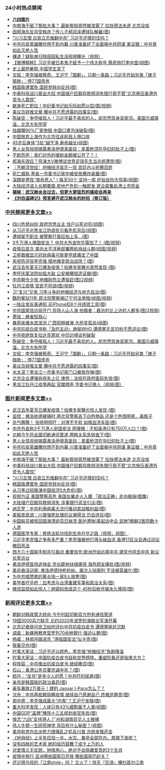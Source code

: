 <div class="catlist">
<h3>24小时热点禁闻</h3>
<ul>
<li><b><a href="64photo" target="_blank">六四图片</a></b></li>
<li><a href="https://github.com/fqnews/bnews/blob/master/topimagenews/20200608/1341718.md">中南海干砸了那些大事？ 最新帮规竟然被泄露了 拉拢德法未遂 北京没戏</a></li>
<li><a href="https://github.com/fqnews/bnews/blob/master/cnnews/20200608/1341617.md">因郝海东反共受株连？传儿子郝润泽遭球队解雇(图)</a></li>
<li><a href="https://github.com/fqnews/bnews/blob/master/topimagenews/20200608/1341615.md">”川习互憎 白宫立志推翻中共” 习近平还撑的住吗？</a></li>
<li><a href="https://github.com/fqnews/bnews/blob/master/topimagenews/20200608/1341750.md">中共抗疫英雄曝你想不到内幕 川普准备好了全面揭中共阴谋 美证据：中共竟如此灭绝人性</a></li>
<li><a href="https://github.com/fqnews/bnews/blob/master/comments/20200608/1341587.md">裸退？疑耿爽归隐田园私生活视频曝光（视频）</a></li>
<li><a href="https://github.com/fqnews/bnews/blob/master/comments/20200608/1341599.md">【微博精粹】习近平被日本鬼子赋予一个伟大称号 蔡奇炮打李中堂(组图)</a></li>
<li><a href="https://github.com/fqnews/bnews/blob/master/cnnews/20200608/1341676.md">史上最短暑假 中国学生哭了</a></li>
<li><a href="https://github.com/fqnews/bnews/blob/master/cbnews/20200609/1341893.md">文昭：李克强被蔡奇、王沪宁「围剿」，只剩一条路；习近平开始另类「庚子赔款」：停77国债务 </a></li>
<li><a href="https://github.com/fqnews/bnews/blob/master/topimagenews/20200608/1341594.md">韩国瑜遭罢免 国民党转向反共(图)</a></li>
<li><a href="https://github.com/fqnews/bnews/blob/master/topimagenews/20200608/1341702.md">中美科技战川普出大招 中国储户巨额存款频消失银行竟不管“北京施压香港外资令人震惊”</a></li>
<li><a href="https://github.com/fqnews/bnews/blob/master/ccpdope/20200608/1341680.md">献身死亡职位！中纪委书记赵乐际如愿以偿(图/视频)</a></li>
<li><a href="https://github.com/fqnews/bnews/blob/master/cbnews/20200609/1341877.md">美议员转推文章 曝中共不愿透露的四事实(图)</a></li>
<li><a href="https://github.com/fqnews/bnews/blob/master/cbnews/20200609/1341899.md">陈破空：争夺接班人！习近平最不喜欢的人，却忽然现身梁家河。美国示威降温，北京大失所望 </a></li>
<li><a href="https://github.com/fqnews/bnews/blob/master/cbnews/20200608/1341616.md">陆媒曝90%厂家惨赔 中国口罩泡沫破裂(图)</a></li>
<li><a href="https://github.com/fqnews/bnews/blob/master/ssgc/20200609/1341832.md">中国放弃上海作为北京往返航班入境口岸</a></li>
<li><a href="https://github.com/fqnews/bnews/blob/master/health/20200609/1341853.md">45岁后身体“3处”越干净 寿命越长(组图)</a></li>
<li><a href="https://github.com/fqnews/bnews/blob/master/topimagenews/20200609/1341900.md">黑人女孩视频揭露弗洛伊德真面目：拿着枪顶在孕妇的肚子上(图)</a></li>
<li><a href="https://github.com/fqnews/bnews/blob/master/baitai/20200608/1341662.md">不默而声｜我们对外的援助金额被公开了？！</a></li>
<li><a href="https://github.com/fqnews/bnews/blob/master/cnnews/20200608/1341735.md">郝海东效应？导演大V微博谈世界足球先生当总统遭禁(图)</a></li>
<li><a href="https://github.com/fqnews/bnews/blob/master/ssgc/20200609/1341860.md">〖兲朝浮世绘〗地摊经济昙花一现 宫廷内斗折腾百姓</a></li>
<li><a href="https://github.com/fqnews/bnews/blob/master/cbnews/20200608/1341575.md">死亡威胁 黑省一市委书记家中被安放爆炸装置(图)</a></li>
<li><a href="https://github.com/fqnews/bnews/blob/master/health/20200608/1341589.md">深蹲是男性“救命恩人”！每天50个 坚持一周 好处给你大惊喜(组图)</a></li>
<li><a href="https://github.com/fqnews/bnews/blob/master/comments/20200609/1341904.md">大陆经济进入长期萎靡 房地产危机一触即发 房企密集赴港上市揽金</a></li>
<li><b><a href="https://github.com/fqnews/bnews/blob/master/comments/20200211/1275071.md" target="_blank">揭秘：武汉肺炎会过去，但更大更猛烈的瘟疫会再来</a></b></li>
<li><b><a href="https://github.com/fqnews/bnews/blob/master/comments/20200207/1272816.md" target="_blank">《刘伯温碑记》预言避开武汉肺炎的妙招（修订版）</a></b></li>
</ul>
</div>

<div class="catlist">
<h3><a href="https://github.com/fqnews/bnews/blob/master/cbnews/" target="_blank">中共禁闻</a><span><a href="https://github.com/fqnews/bnews/blob/master/cbnews/" target="_blank" rel="nofollow">更多文章>></a></span></h3>
<ul>
<li><a href="https://github.com/fqnews/bnews/blob/master/cbnews/20200609/1342083.md" target="_blank">四川危房纠纷 政府忽悠业主 住户以死对抗(组图)</a></li>
<li><a href="https://github.com/fqnews/bnews/blob/master/cbnews/20200609/1342077.md" target="_blank">从习近平对黑龙江防疫批示看危机背后(组图)</a></li>
<li><a href="https://github.com/fqnews/bnews/blob/master/cbnews/20200609/1342076.md" target="_blank">遭绑架不配合 被警察打昏后抬上车…(图)</a></li>
<li><a href="https://github.com/fqnews/bnews/blob/master/cbnews/20200609/1342068.md" target="_blank">3千万港人撑国安法？ 中共大外宣吹牛露馅了！ (图/视频)</a></li>
<li><a href="https://github.com/fqnews/bnews/blob/master/cbnews/20200609/1342043.md" target="_blank">疫情后首次 美向太平洋再部署两航母战斗群(组图/视频)</a></li>
<li><a href="https://github.com/fqnews/bnews/blob/master/cbnews/20200609/1342039.md" target="_blank">卫星数据显示冠状病毒可能更早就袭击了中国</a></li>
<li><a href="https://github.com/fqnews/bnews/blob/master/cbnews/20200609/1342036.md" target="_blank">央视热评驳李克强 摆地摊变政治战场？(图)</a></li>
<li><a href="https://github.com/fqnews/bnews/blob/master/cbnews/20200609/1342028.md" target="_blank">武汉去年夏天已爆发疫情？哈佛专家曝光竟然发现 (图)</a></li>
<li><a href="https://github.com/fqnews/bnews/blob/master/cbnews/20200609/1342027.md" target="_blank">李怀庆案法院如临大敌 公安被曝捏造证据(图)</a></li>
<li><a href="https://github.com/fqnews/bnews/blob/master/cbnews/20200609/1342016.md" target="_blank">中共朝令夕改 地摊刚热又遭驱赶(图/2视频)</a></li>
<li><a href="https://github.com/fqnews/bnews/blob/master/cbnews/20200609/1342015.md" target="_blank">牡丹江疫情 官民不同调(图/视频)</a></li>
<li><a href="https://github.com/fqnews/bnews/blob/master/cbnews/20200609/1342007.md" target="_blank">习“复兴”见鬼 习李斗争的地摊经济与地方自治(图)</a></li>
<li><a href="https://github.com/fqnews/bnews/blob/master/cbnews/20200609/1341991.md" target="_blank">酷刑冤狱11年 原沈阳警察揭辽宁司法黑暗(组图/视频)</a></li>
<li><a href="https://github.com/fqnews/bnews/blob/master/cbnews/20200609/1341990.md" target="_blank">一陆企发反美通知 买iPhone扣6个月绩效工资(图)</a></li>
<li><a href="https://github.com/fqnews/bnews/blob/master/cbnews/20200609/1341989.md" target="_blank">中共国家信访局开门 现场人山人海 拍摄者：截访的比上访的人都多(图/2视频)</a></li>
<li><a href="https://github.com/fqnews/bnews/blob/master/cbnews/20200609/1341984.md" target="_blank">萧铭：麻雀知我心</a></li>
<li><a href="https://github.com/fqnews/bnews/blob/master/cbnews/20200609/1341975.md" target="_blank">暴雨来袭水库泄洪 广西阳朔被淹 大桥变孤岛(组图)</a></li>
<li><a href="https://github.com/fqnews/bnews/blob/master/cbnews/20200609/1341946.md" target="_blank">中共抗疫白皮书称「及时主动」通报WHO 谭德塞无言10秒不愿评论(图)</a></li>
<li><a href="https://github.com/fqnews/bnews/blob/master/cbnews/20200609/1341942.md" target="_blank">中共拒绝恢复拉达克原状 中印边境谈判破裂</a></li>
<li><a href="https://github.com/fqnews/bnews/blob/master/cbnews/20200609/1341899.md" target="_blank">陈破空：争夺接班人！习近平最不喜欢的人，却忽然现身梁家河。美国示威降温，北京大失所望</a></li>
<li><a href="https://github.com/fqnews/bnews/blob/master/cbnews/20200609/1341893.md" target="_blank">文昭：李克强被蔡奇、王沪宁「围剿」，只剩一条路；习近平开始另类「庚子赔款」：停77国债务</a></li>
<li><a href="https://github.com/fqnews/bnews/blob/master/cbnews/20200609/1341877.md" target="_blank">美议员转推文章 曝中共不愿透露的四事实(图)</a></li>
<li><a href="https://github.com/fqnews/bnews/blob/master/cbnews/20200609/1341876.md" target="_blank">水太深？黑龙江一市委书记家门口被放炸弹(图)</a></li>
<li><a href="https://github.com/fqnews/bnews/blob/master/cbnews/20200609/1341875.md" target="_blank">北京企业遭强拆损失上亿 律师：法规在政府面前失效(图)</a></li>
<li><a href="https://github.com/fqnews/bnews/blob/master/cbnews/20200609/1341874.md" target="_blank">黑龙江牡丹江疫情再起 官媒噤声 市委书记换人（视频/图）</a></li>

</ul>
</div>
<div class="catlist">
<h3><a href="https://github.com/fqnews/bnews/blob/master/topimagenews/" target="_blank">图片新闻</a><span><a href="https://github.com/fqnews/bnews/blob/master/topimagenews/" target="_blank" rel="nofollow">更多文章>></a></span></h3>
<ul>
<li><a href="https://github.com/fqnews/bnews/blob/master/topimagenews/20200609/1342035.md" target="_blank">武汉去年夏天已爆发疫情？哈佛专家曝光惊人发现 (图)</a></li>
<li><a href="https://github.com/fqnews/bnews/blob/master/topimagenews/20200609/1342006.md" target="_blank">监控：佛洛依德被捕时 两次背警察丢下白色物品 还是个色情明星、毒贩子</a></li>
<li><a href="https://github.com/fqnews/bnews/blob/master/topimagenews/20200609/1341955.md" target="_blank">杀气腾腾！ 张晓明恫吓：对港不手软 如俄血洗车臣(图)</a></li>
<li><a href="https://github.com/fqnews/bnews/blob/master/topimagenews/20200609/1341941.md" target="_blank">中共外宣称3千万港人挺国安法 网傻眼：不知香港只有750万人口？(图)</a></li>
<li><a href="https://github.com/fqnews/bnews/blob/master/topimagenews/20200609/1341940.md" target="_blank">北韩今午将全面切断通讯管道 两韩关系急转直下(图)</a></li>
<li><a href="https://github.com/fqnews/bnews/blob/master/topimagenews/20200609/1341900.md" target="_blank">黑人女孩视频揭露弗洛伊德真面目：拿着枪顶在孕妇的肚子上(图)</a></li>
<li><a href="https://github.com/fqnews/bnews/blob/master/topimagenews/20200608/1341750.md" target="_blank">中共抗疫英雄曝你想不到内幕 川普准备好了全面揭中共阴谋 美证据：中共竟如此灭绝人性</a></li>
<li><a href="https://github.com/fqnews/bnews/blob/master/topimagenews/20200608/1341718.md" target="_blank">中南海干砸了那些大事？ 最新帮规竟然被泄露了 拉拢德法未遂 北京没戏</a></li>
<li><a href="https://github.com/fqnews/bnews/blob/master/topimagenews/20200608/1341702.md" target="_blank">中美科技战川普出大招 中国储户巨额存款频消失银行竟不管“北京施压香港外资令人震惊”</a></li>
<li><a href="https://github.com/fqnews/bnews/blob/master/topimagenews/20200608/1341615.md" target="_blank">”川习互憎 白宫立志推翻中共” 习近平还撑的住吗？</a></li>
<li><a href="https://github.com/fqnews/bnews/blob/master/topimagenews/20200608/1341594.md" target="_blank">韩国瑜遭罢免 国民党转向反共(图)</a></li>
<li><a href="https://github.com/fqnews/bnews/blob/master/topimagenews/20200608/1341485.md" target="_blank">从习李过招推演中国经济5大危机(图)</a></li>
<li><a href="https://github.com/fqnews/bnews/blob/master/topimagenews/20200608/1341484.md" target="_blank">视频为证 美国警察高危 美国左翼走火入魔 「政治正确」走向极端(图集)</a></li>
<li><a href="https://github.com/fqnews/bnews/blob/master/topimagenews/20200608/1341483.md" target="_blank">大陆储户巨额存款频消失 涉事银行说法引议(图)</a></li>
<li><a href="https://github.com/fqnews/bnews/blob/master/topimagenews/20200608/1341452.md" target="_blank">纳瓦罗：中共利用病毒大流行推动其战略利益(图)</a></li>
<li><a href="https://github.com/fqnews/bnews/blob/master/topimagenews/20200608/1341320.md" target="_blank">美智库民调：川普强势处理抗议潮得当 仍会连任(图)</a></li>
<li><a href="https://github.com/fqnews/bnews/blob/master/topimagenews/20200607/1341284.md" target="_blank">中国船员被拒回国海漂逾百日崩溃 医护遭殃!美起诉中企 武肺?朝鲜2医院数十人逝</a></li>
<li><a href="https://github.com/fqnews/bnews/blob/master/comments/20200607/783186.md" target="_blank">德国医学专家：修炼法轮功找到生命升华之路（视频，组图）</a></li>
<li><a href="https://github.com/fqnews/bnews/blob/master/topimagenews/20200607/1341233.md" target="_blank">习近平李克强之争有多严重？李克强被他打得头破血流 香港17区议会通过动议撤回恶法</a></li>
<li><a href="https://github.com/fqnews/bnews/blob/master/topimagenews/20200607/1341208.md" target="_blank">西方几十国联手制共引轰动 重要信号:欧洲开始远离中共 捷克也抨击中共 新议长誓访台</a></li>
<li><a href="https://github.com/fqnews/bnews/blob/master/topimagenews/20200607/1341168.md" target="_blank">弗洛伊德首场追悼会 市长跪地扶棺痛哭 海外网友痛批(图/视频)</a></li>
<li><a href="https://github.com/fqnews/bnews/blob/master/topimagenews/20200607/1341162.md" target="_blank">美非裔活动家: 弗洛伊德持枪抢劫、屡次入狱服刑 不该被英雄化(图)</a></li>
<li><a href="https://github.com/fqnews/bnews/blob/master/topimagenews/20200607/1341161.md" target="_blank">为中共唱赞歌的黄炎培一家9人挨整(图)</a></li>
<li><a href="https://github.com/fqnews/bnews/blob/master/topimagenews/20200607/1341090.md" target="_blank">美学者吁华府：应考虑与台湾重建军事和政治关系(图)</a></li>
<li><a href="https://github.com/fqnews/bnews/blob/master/topimagenews/20200607/1341078.md" target="_blank">微信监控如此惊人！她密码改成这个 45秒后帐号被永久移除(图)</a></li>

</ul>
</div>
<div class="catlist">
<h3><a href="https://github.com/fqnews/bnews/blob/master/comments/" target="_blank">新闻评论</a><span><a href="https://github.com/fqnews/bnews/blob/master/comments/" target="_blank" rel="nofollow">更多文章>></a></span></h3>
<ul>
<li><a href="https://github.com/fqnews/bnews/blob/master/comments/20200609/1342089.md" target="_blank">朝鲜对韩政策大转向 今午时起切断双方所有通信管道</a></li>
<li><a href="https://github.com/fqnews/bnews/blob/master/comments/20200609/1342074.md" target="_blank">19国3000兵力联手  北约2020年波罗的海联合军演开幕</a></li>
<li><a href="https://github.com/fqnews/bnews/blob/master/comments/20200609/1342073.md" target="_blank">北京记者提问世卫如何评价中共抗疫白皮书 谭德塞尴尬沉默</a></li>
<li><a href="https://github.com/fqnews/bnews/blob/master/comments/20200609/1342034.md" target="_blank">调查：新疆再教育营罗列70余种罪行 强迫认罪(图)</a></li>
<li><a href="https://github.com/fqnews/bnews/blob/master/comments/20200609/1342022.md" target="_blank">杨威：林郑月娥进京 “港版国安法”似卡壳(图)</a></li>
<li><a href="https://github.com/fqnews/bnews/blob/master/comments/20200609/1342014.md" target="_blank">我看见你(图)</a></li>
<li><a href="https://github.com/fqnews/bnews/blob/master/comments/20200609/1342012.md" target="_blank">时事大家谈：习近平还以颜色，李克强“地摊经济”急剧降温</a></li>
<li><a href="https://github.com/fqnews/bnews/blob/master/comments/20200609/1342004.md" target="_blank">时事大家谈：中国抗疫白皮书自称世界榜样，重塑形象还是贻笑大方？</a></li>
<li><a href="https://github.com/fqnews/bnews/blob/master/comments/20200609/1341996.md" target="_blank">程晓容：中共推出抗疫白皮书 继续撒谎(图)</a></li>
<li><a href="https://github.com/fqnews/bnews/blob/master/comments/20200609/1341995.md" target="_blank">石山：香港公务员要忠诚中共？(图)</a></li>
<li><a href="https://github.com/fqnews/bnews/blob/master/comments/20200609/1341994.md" target="_blank">颜丹：“反共”是多少人的愿？中共吓的尿遁(图)</a></li>
<li><a href="https://github.com/fqnews/bnews/blob/master/comments/20200609/1341988.md" target="_blank">亲共是韩国瑜的政治毒药(图)</a></li>
<li><a href="https://github.com/fqnews/bnews/blob/master/comments/20200609/1341983.md" target="_blank">豪车暴跌2万美元！捷豹 Jaguar I-Pace怎么了？</a></li>
<li><a href="https://github.com/fqnews/bnews/blob/master/comments/20200609/1341981.md" target="_blank">沈舟：中共再抵赖隐瞒疫情 继续自己感谢自己 终难逃罪责(图)</a></li>
<li><a href="https://github.com/fqnews/bnews/blob/master/comments/20200609/1341980.md" target="_blank">郑中原：李克强成最大“内鬼”？王沪宁发狠(图)</a></li>
<li><a href="https://github.com/fqnews/bnews/blob/master/comments/20200609/1341979.md" target="_blank">重大科学发现：人体只有43%细胞属于人类(组图)</a></li>
<li><a href="https://github.com/fqnews/bnews/blob/master/comments/20200609/1341974.md" target="_blank">中国GDP“盖牌”掩饰十三五规划收官失败(图)</a></li>
<li><a href="https://github.com/fqnews/bnews/blob/master/comments/20200609/1341970.md" target="_blank">悼念“六四”支持港人 广州和湖南异见人士被捕</a></li>
<li><a href="https://github.com/fqnews/bnews/blob/master/comments/20200609/1341966.md" target="_blank">伟人牛顿一生研究神学 背后有什么秘密？(组图)</a></li>
<li><a href="https://github.com/fqnews/bnews/blob/master/comments/20200609/1341960.md" target="_blank">美共和党内左派势力借骚乱之机反川普 总统发推还击</a></li>
<li><a href="https://github.com/fqnews/bnews/blob/master/comments/20200609/1341944.md" target="_blank">《地母经》上半年应验一半，水灾、暴卒全部在内，那接下来呢？</a></li>
<li><a href="https://github.com/fqnews/bnews/blob/master/comments/20200609/1341926.md" target="_blank">没有四肢的艺术家  她的经历鼓舞了成千上万的人</a></li>
<li><a href="https://github.com/fqnews/bnews/blob/master/comments/20200609/1341925.md" target="_blank">对爱情义无反顾，钟情用心，绝对不会隐藏爱意的3个生肖</a></li>
<li><a href="https://github.com/fqnews/bnews/blob/master/comments/20200609/1341924.md" target="_blank">疫情中旅行 亚洲哪些国家已开放 哪些国家仍封关？</a></li>
<li><a href="https://github.com/fqnews/bnews/blob/master/comments/20200609/1341923.md" target="_blank">还记得鸟叔的「江南style」吗？ 又火了！惊天「巨浪」横扫首尔江南</a></li>

</ul>
</div>